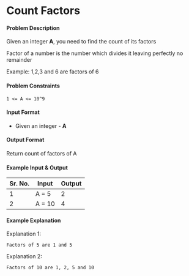 # Count Factors

#### Problem Description

Given an integer **A**, you need to find the count of its factors

Factor of a number is the number which divides it leaving perfectly no remainder

Example: 1,2,3 and 6 are factors of 6


#### Problem Constraints

```
1 <= A <= 10^9
```

#### Input Format

* Given an integer - **A**

#### Output Format

Return count of factors of A

#### **Example Input & Output**

| Sr. No. | Input  | Output |
| ------- | ------ | ------ |
| 1       | A = 5  | 2      |
| 2       | A = 10 | 4      |

#### Example Explanation

Explanation 1:

```
Factors of 5 are 1 and 5
```

Explanation 2:

```
Factors of 10 are 1, 2, 5 and 10
```
